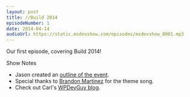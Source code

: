```yaml
---
layout: post
title: //Build 2014
episodeNumber: 1
date: 2014-04-14
audioUrl: https://static.msdevshow.com/episodes/msdevshow_0001.mp3
---
```


Our first episode, covering Build 2014!

Show Notes

* Jason created an [outline of the event](http://www.ytechie.com/2014/04/build-2014-ultimate-recap-with-links/).
* Special thanks to [Brandon Martinez](http://www.brandonmartinez.com/) for the theme song.
* Check out Carl's [WPDevGuy blog](http://wpdevguy.com/).
